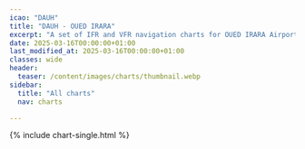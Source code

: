 ```yaml
---
icao: "DAUH"
title: "DAUH - OUED IRARA"
excerpt: "A set of IFR and VFR navigation charts for OUED IRARA Airport"
date: 2025-03-16T00:00:00+01:00
last_modified_at: 2025-03-16T00:00:00+01:00
classes: wide
header:
  teaser: /content/images/charts/thumbnail.webp
sidebar:
  title: "All charts"
  nav: charts

---
```


{% include chart-single.html %}